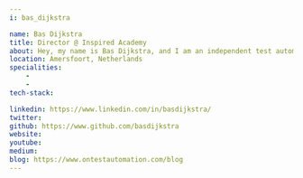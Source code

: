 ```yaml
---
i: bas_dijkstra

name: Bas Dijkstra
title: Director @ Inspired Academy
about: Hey, my name is Bas Dijkstra, and I am an independent test automation consultant and trainer. I have been active in the test automation field for some 16 years now, and have worked on software testing and automation solutions across a wide range of programming languages, frameworks and technology stacks. I’ve delivered test automation training to dozens of companies and hundreds of conference attendees in the Netherlands as well as abroad, to excellent reviews. I live in Amersfoort, The Netherlands, together with my wife and two sons. When I am not at work, I like to go outside for a long run, or to sit down and read a good book.
location: Amersfoort, Netherlands
specialities:
    - 
    - 
tech-stack: 

linkedin: https://www.linkedin.com/in/basdijkstra/
twitter: 
github: https://www.github.com/basdijkstra
website: 
youtube: 
medium: 
blog: https://www.ontestautomation.com/blog
---
```

